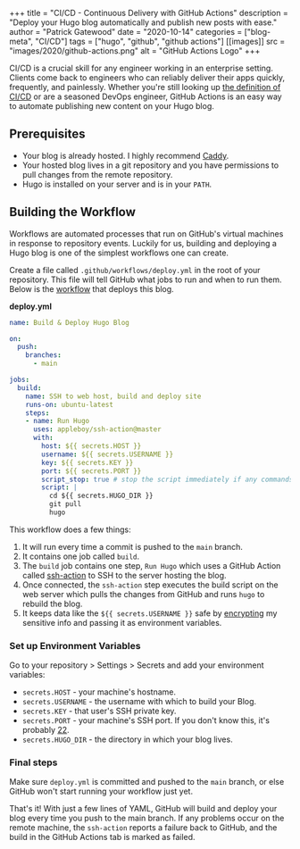 +++
title = "CI/CD - Continuous Delivery with GitHub Actions"
description = "Deploy your Hugo blog automatically and publish new posts with ease."
author = "Patrick Gatewood"
date = "2020-10-14"
categories = ["blog-meta", "CI/CD"]
tags = ["hugo", "github", "github actions"]
[[images]]
  src = "images/2020/github-actions.png"
  alt = "GitHub Actions Logo"
+++

CI/CD is a crucial skill for any engineer working in an enterprise setting. Clients come back to engineers who can reliably deliver their apps quickly, frequently, and painlessly.
Whether you're still looking up [the definition of CI/CD](https://www.redhat.com/en/topics/devops/what-is-ci-cd) or are a seasoned DevOps engineer,
GitHub Actions is an easy way to automate publishing new content on your Hugo blog.

## Prerequisites
- Your blog is already hosted. I highly recommend [Caddy](https://caddyserver.com).
- Your hosted blog lives in a git repository and you have permissions to pull changes from the remote repository.
- Hugo is installed on your server and is in your `PATH`.

## Building the Workflow
Workflows are automated processes that run on GitHub's virtual machines in response to repository events.
Luckily for us, building and deploying a Hugo blog is one of the simplest workflows one can create.

Create a file called `.github/workflows/deploy.yml` in the root of your repository. This file will tell GitHub what jobs to run and when to run them.
Below is the [workflow](https://github.com/pg8wood/website/blob/master/.github/workflows/deploy.yml) that deploys this blog.

**deploy.yml**
```yaml
name: Build & Deploy Hugo Blog

on:
  push:
    branches:
      - main

jobs:
  build:
    name: SSH to web host, build and deploy site
    runs-on: ubuntu-latest
    steps:
    - name: Run Hugo
      uses: appleboy/ssh-action@master
      with:
        host: ${{ secrets.HOST }}
        username: ${{ secrets.USERNAME }}
        key: ${{ secrets.KEY }}
        port: ${{ secrets.PORT }}
        script_stop: true # stop the script immediately if any commands fail
        script: |
          cd ${{ secrets.HUGO_DIR }}
          git pull
          hugo
```

This workflow does a few things:
1. It will run every time a commit is pushed to the `main` branch.
2. It contains one job called `build`.
3. The `build` job contains one step, `Run Hugo` which uses a GitHub Action called [ssh-action](https://github.com/appleboy/ssh-action) to SSH to the server hosting the blog.
4. Once connected, the `ssh-action` step executes the build script on the web server which pulls the changes from GitHub and runs `hugo` to rebuild the blog.
5. It keeps data like the `${{ secrets.USERNAME }}` safe by [encrypting](https://docs.github.com/en/free-pro-team@latest/actions/reference/encrypted-secrets) my sensitive info and passing it as environment variables.

### Set up Environment Variables
Go to your repository > Settings > Secrets and add your environment variables:
- `secrets.HOST` - your machine's hostname.
- `secrets.USERNAME` - the username with which to build your Blog.
- `secrets.KEY` - that user's SSH private key.
- `secrets.PORT` - your machine's SSH port. If you don't know this, it's probably [22](https://www.ssh.com/ssh/port0).
- `secrets.HUGO_DIR` - the directory in which your blog lives.

### Final steps
Make sure `deploy.yml` is committed and pushed to the `main` branch, or else GitHub won't start running your workflow just yet.

That's it! With just a few lines of YAML, GitHub will build and deploy your blog every time you push to the main branch.
If any problems occur on the remote machine, the `ssh-action` reports a failure back to GitHub, and the build in the GitHub Actions tab is marked as failed.
